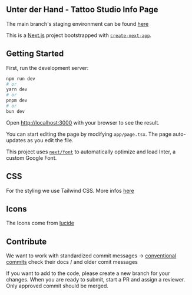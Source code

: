 ## Unter der Hand - Tattoo Studio Info Page
The main branch's staging environment can be found [here](https://unter-der-hand.netlify.app/)


This is a [Next.js](https://nextjs.org/) project bootstrapped with [`create-next-app`](https://github.com/vercel/next.js/tree/canary/packages/create-next-app).

## Getting Started

First, run the development server:

```bash
npm run dev
# or
yarn dev
# or
pnpm dev
# or
bun dev
```

Open [http://localhost:3000](http://localhost:3000) with your browser to see the result.

You can start editing the page by modifying `app/page.tsx`. The page auto-updates as you edit the file.

This project uses [`next/font`](https://nextjs.org/docs/basic-features/font-optimization) to automatically optimize and load Inter, a custom Google Font.

## CSS
For the styling we use Tailwind CSS. More infos [here](https://tailwindcss.com/)

## Icons
The Icons come from [lucide](https://lucide.dev/icons/target)

## Contribute
We want to work with standardized commit messages -> [conventional commits](https://www.conventionalcommits.org/en/v1.0.0/#summary) check their docs / and older comit messages

If you want to add to the code, please create a new branch for your changes. When you are ready to submit, start a PR and assign a reviewer. Only approved commit should be merged.